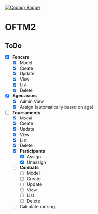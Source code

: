 [![Codacy Badge](https://api.codacy.com/project/badge/Grade/38a52734201241128d85b2ba8863db13)](https://app.codacy.com/app/Phill93/OFTM2?utm_source=github.com&utm_medium=referral&utm_content=Phill93/OFTM2&utm_campaign=Badge_Grade_Dashboard)

# OFTM2

## ToDo

- [x] **Fencers**
  - [x] Model
  - [x] Create
  - [x] Update
  - [x] View
  - [x] List
  - [x] Delete
- [x] **Ageclasses**
  - [x] Admin View
  - [x] Assign (automatically based on age)
- [ ] **Tournaments**
  - [x] Model
  - [x] Create
  - [x] Update
  - [x] View
  - [x] List
  - [x] Delete
  - [x] **Participants**
    - [x] Assign
    - [x] Unassign
  - [ ] **Combats**
    - [ ] Model
    - [ ] Create
    - [ ] Update
    - [ ] View
    - [ ] List
    - [ ] Delete
   - [ ] Calculate ranking